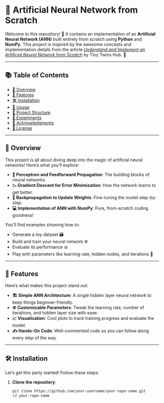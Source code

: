 # 🧠 Artificial Neural Network from Scratch

Welcome to this repository! 🎉 It contains an implementation of an **Artificial Neural Network (ANN)** built entirely from scratch using **Python** and **NumPy**. This project is inspired by the awesome concepts and implementation details from the article [*Understand and Implement an Artificial Neural Network from Scratch*](https://tinztwinshub.com/data-science/a-beginners-guide-to-developing-an-artificial-neural-network-from-zero/) by Tinz Twins Hub. 🚀

---

## 📚 Table of Contents

- [🌟 Overview](#overview)
- [🎉 Features](#features)
- [🛠️ Installation](#installation)
- [🚀 Usage](#usage)
- [📂 Project Structure](#project-structure)
- [🔬 Experiments](#experiments)
- [🙏 Acknowledgments](#acknowledgments)
- [📄 License](#license)

---

## 🌟 Overview

This project is all about diving deep into the magic of artificial neural networks! Here’s what you’ll explore:

- **🧩 Perceptron and Feedforward Propagation**: The building blocks of neural networks.
- **📉 Gradient Descent for Error Minimization**: How the network learns to get better.
- **🔄 Backpropagation to Update Weights**: Fine-tuning the model step-by-step.
- **💻 Implementation of ANN with NumPy**: Pure, from-scratch coding goodness!

You’ll find examples showing how to:
- Generate a toy dataset 🗃️
- Build and train your neural network ⚙️
- Evaluate its performance 📊
- Play with parameters like learning rate, hidden nodes, and iterations 🔧

---

## 🎉 Features

Here’s what makes this project stand out:

- **🏗️ Simple ANN Architecture**: A single hidden layer neural network to keep things beginner-friendly.
- **⚙️ Customizable Parameters**: Tweak the learning rate, number of iterations, and hidden layer size with ease.
- **📈 Visualization**: Cool plots to track training progress and evaluate the model.
- **✍️ Hands-On Code**: Well-commented code so you can follow along every step of the way.

---

## 🛠️ Installation

Let’s get this party started! Follow these steps:

1. **Clone the repository**:

   ```bash
   git clone https://github.com/your-username/your-repo-name.git
   cd your-repo-name
